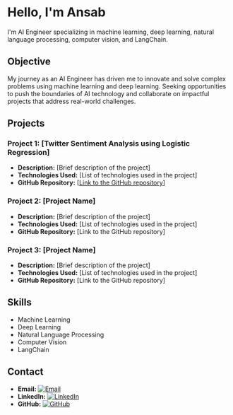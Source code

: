 # Hello, I'm Ansab
 I'm AI Engineer specializing in machine learning, deep learning, natural language processing, computer vision, and LangChain.

## Objective
My journey as an AI Engineer has driven me to innovate and solve complex problems using machine learning and deep learning. Seeking opportunities to push the boundaries of AI technology and collaborate on impactful projects that address real-world challenges.

## Projects

### Project 1: [Twitter Sentiment Analysis using Logistic Regression]
- **Description:** [Brief description of the project]
- **Technologies Used:** [List of technologies used in the project]
- **GitHub Repository:** [[Link to the GitHub repository](https://github.com/Ansab-Sultan/Sentiment-Analysis/tree/main/Twitter%20Sentiment%20Analysis%20using%20Logistic%20Regression)]

### Project 2: [Project Name]
- **Description:** [Brief description of the project]
- **Technologies Used:** [List of technologies used in the project]
- **GitHub Repository:** [Link to the GitHub repository]

### Project 3: [Project Name]
- **Description:** [Brief description of the project]
- **Technologies Used:** [List of technologies used in the project]
- **GitHub Repository:** [Link to the GitHub repository]

## Skills
- Machine Learning
- Deep Learning
- Natural Language Processing
- Computer Vision
- LangChain

## Contact
- **Email:** [![Email](email_icon.png)](mailto:your.email@example.com)
- **LinkedIn:** [![LinkedIn](linkedin_icon.png)](https://www.linkedin.com/in/your-profile/)
- **GitHub:** [![GitHub](github_icon.png)](https://github.com/yourusername)
